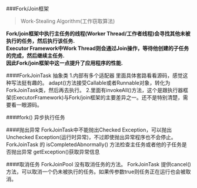 ###Fork/Join框架

>Work-Stealing Algorithm(工作窃取算法)

**Fork/join框架中执行主任务的线程(Worker Thread/工作者线程)会寻找其他未被执行的任务，然后执行该任务.**   
**Executor Framework中Work Thread则会通过Join操作，等待他创建的子任务的完成，然后继续主任务.**   
**因此Fork/join框架中这一点提升了应用程序的性能.**  
 
####ForkJoinTask 抽象类
    1.内部有多个适配器 里面具体套路看看源码，感觉这种写法挺有趣的。 adapt()方法接受Callable或者Runnable对象，转化为ForkJoinTask类，然后再去执行。
    2.里面有invokeAll()方法，这个是跟执行器框架(ExecutorFramework)与Fork/join框架的主要差异之一。还不是特别清楚，需要看一眼源码。

####fork() 异步执行任务


####抛出异常
    ForkJoinTask中不能抛出Checked Exception，可以抛出Unchecked Exception(运行时异常)，不过即使抛出异常程序也不会停止。
    ForkJoinTask 的 isCompletedAbnormally() 方法检查主任务或者他的子任务是否抛出异常
    getException()获取异常信息

####取消任务
    ForkJoinPool 没有取消任务的方法。
    ForkJoinTask 提供cancel()方法，可以取消一个仍未被执行的任务。如果传参数true则任务正在运行也会被取消。